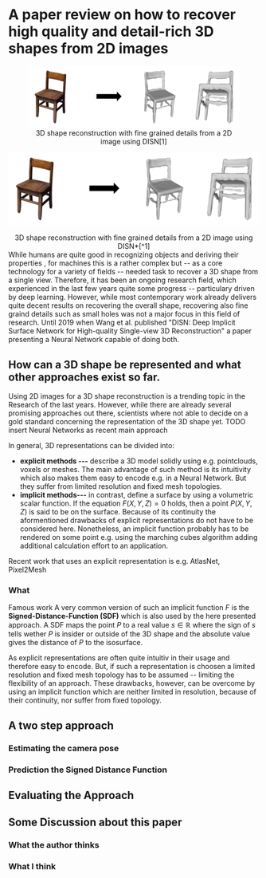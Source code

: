 

# A paper review on how to recover high quality and detail-rich 3D shapes from 2D images
<figure>
  <img src="https://github.com/bockph/DISN-Presentation/blob/master/title_1.png?raw=true" alt="3D shape reconstruction with fine grained details from a 2D image using DISN[1]"/>
  <center><figcaption >3D shape reconstruction with fine grained details from a 2D image using DISN[1]</figcaption></center>
</figure>

![enter image description here](https://github.com/bockph/DISN-Presentation/blob/master/title_1.png?raw=true)
<center>3D shape reconstruction with fine grained details from a 2D image using DISN*[^1]</center>
While humans are quite good in recognizing objects and deriving their properties , for machines this is a rather complex but -- as a core technology for a variety of fields -- needed task to recover a 3D shape from a single view. Therefore, it has been an ongoing research field, which experienced in the last few years quite some progress -- particulary driven by deep learning. However, while most contemporary work already delivers quite decent results on recovering the overall shape, recovering also fine graind details such as small holes was not a major focus in this field of research. Until 2019 when Wang et al. published "DISN: Deep Implicit Surface Network for High-quality Single-view 3D Reconstruction" a paper presenting a Neural Network capable of doing both. 

## How can a 3D shape be represented and what other approaches exist so far.
Using 2D images for a 3D shape reconstruction is a trending topic in the Research of the last years. However, while there are already several promising approaches out there, scientists where not able to decide on a gold standard concerning the representation of the 3D shape yet. TODO insert Neural Networks as recent main approach

In general, 3D representations can be divided into:

 - **explicit methods ---** describe a 3D model solidly using e.g. pointclouds, voxels or meshes. The main advantage of such method is its intuitivity which also makes them easy to encode e.g. in a Neural Network. But they suffer from limited resolution and fixed mesh topologies.
 - **implicit methods---** in contrast, define a surface by using a volumetric scalar function. If the equation $F(X,Y,Z) = 0$ holds, then a point $P(X,Y,Z)$ is said to be on the surface.  Because of its continuity the aformentioned drawbacks of explicit representations do not have to be considered here. Nonetheless, an implicit function probably has to be rendered on some point e.g. using the marching cubes algorithm adding additional calculation effort to an application.


Recent work that uses  an explicit representation is e.g. AtlasNet, Pixel2Mesh
### What 
Famous work
A very common version of such an implicit function $F$ is the **Signed-Distance-Function (SDF)** which is also used by the here presented approach. A SDF maps the point $P$ to a real value $s  \in \mathbb{R}$ where the sign of $s$ tells wether $P$ is insider or outside of the 3D shape and the absolute value gives the distance of $P$ to the isosurface.

As explicit representations are often quite intuitiv in their usage and therefore easy to encode. But, if such a representation is choosen a limited resolution and fixed mesh topology has to be assumed -- limiting the flexibility of an approach. These drawbacks, however, can be overcome by using an implicit function which are neither limited in resolution, because of their continuity,  nor suffer from fixed topology. 





## A two step approach

### Estimating the camera pose

### Prediction the Signed Distance Function

## Evaluating the Approach

## Some Discussion about this paper

### What the author thinks

### What I think

<!--stackedit_data:
eyJoaXN0b3J5IjpbMTE0ODAxODM3MSw1NTQwNjc4MDksLTIxND
YyOTM2MjQsMTUyNjEyNzQ4Niw1MjM3MTc4MzMsLTk4MzA3Mzk5
NCwtMTU0MjQ3NTcyNCwtNDIyODU1NTQyLDIxMjMyMTE2OTgsLT
M0OTg5MTI4NSwtMTQ1Mzk3NzA1OSwyNzY3Mjc1NSwxNTI4NzEy
MzQ3LC0yNTUwNjk2NzAsLTg2MDMxNDIyMCwxMzM2NzYxMTE2LC
0xMDczNTc3NDUyLDIwMDAyODA4MDEsLTY2OTU0NDg1NiwyMzMx
OTI5N119
-->